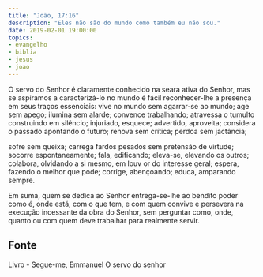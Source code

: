 ```yaml
---
title: "João, 17:16"
description: "Eles não são do mundo como também eu não sou."
date: 2019-02-01 19:00:00
topics: 
- evangelho
- biblia
- jesus
- joao
---
```


O servo do Senhor é claramente conhecido na seara ativa do Senhor, mas
se aspiramos a caracterizá-lo no mundo é fácil reconhecer-lhe a presença em
seus traços essenciais:
vive no mundo sem agarrar-se ao mundo;
age sem apego;
ilumina sem alarde;
convence trabalhando;
atravessa o tumulto construindo em silêncio;
injuriado, esquece;
advertido, aproveita;
considera o passado apontando o futuro;
renova sem crítica;
perdoa sem jactância;

sofre sem queixa;
carrega fardos pesados sem pretensão de virtude;
socorre espontaneamente;
fala, edificando;
eleva-se, elevando os outros;
colabora, olvidando a si mesmo, em louv or do interesse geral;
espera, fazendo o melhor que pode;
corrige, abençoando;
educa, amparando sempre.

Em suma, quem se dedica ao Senhor entrega-se-lhe ao bendito poder como é,
onde está, com o que tem, e com quem convive e persevera na execução incessante
da obra do Senhor, sem perguntar como, onde, quanto ou com quem deve
trabalhar para realmente servir.



## Fonte
Livro - Segue-me, Emmanuel
O servo do senhor
